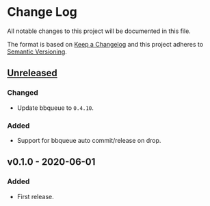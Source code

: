 # Change Log

All notable changes to this project will be documented in this file.

The format is based on [Keep a Changelog](http://keepachangelog.com/)
and this project adheres to [Semantic Versioning](http://semver.org/).

## [Unreleased]

### Changed

- Update bbqueue to `0.4.10`.

### Added

- Support for bbqueue auto commit/release on drop.

## v0.1.0 - 2020-06-01

### Added

- First release.

[Unreleased]: https://github.com/thalesfragoso/esb/compare/v0.1.0...HEAD
